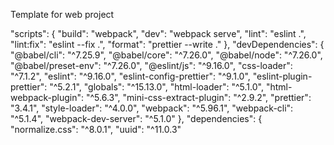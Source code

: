 Template for web project
  
  "scripts": {
    "build": "webpack",
    "dev": "webpack serve",
    "lint": "eslint .",
    "lint:fix": "eslint --fix .",
    "format": "prettier --write ."
  },
  "devDependencies": {
    "@babel/cli": "^7.25.9",
    "@babel/core": "^7.26.0",
    "@babel/node": "^7.26.0",
    "@babel/preset-env": "^7.26.0",
    "@eslint/js": "^9.16.0",
    "css-loader": "^7.1.2",
    "eslint": "^9.16.0",
    "eslint-config-prettier": "^9.1.0",
    "eslint-plugin-prettier": "^5.2.1",
    "globals": "^15.13.0",
    "html-loader": "^5.1.0",
    "html-webpack-plugin": "^5.6.3",
    "mini-css-extract-plugin": "^2.9.2",
    "prettier": "3.4.1",
    "style-loader": "^4.0.0",
    "webpack": "^5.96.1",
    "webpack-cli": "^5.1.4",
    "webpack-dev-server": "^5.1.0"
  },
  "dependencies": {
    "normalize.css": "^8.0.1",
    "uuid": "^11.0.3"
